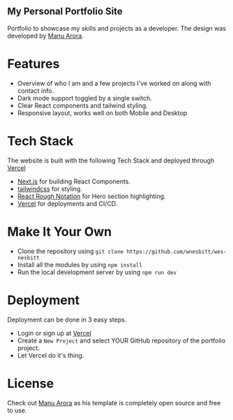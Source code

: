 ## My Personal Portfolio Site

Portfolio to showcase my skills and projects as a developer. The design was developed by [Manu Arora](https://github.com/manuarora700/simple-developer-portfolio-website#readme). 

# Features

- Overview of who I am and a few projects I've worked on along with contact info.
- Dark mode support toggled by a single switch.
- Clear React components and tailwind styling.
- Responsive layout, works well on both Mobile and Desktop

<!-- # Pages

I've kept the pages as simple as possible. Only the required sections are included with minimal content. -->

# Tech Stack

The website is built with the following Tech Stack and deployed through [Vercel](https://vercel.com)

- [Next.js](https://nextjs.org) for building React Components.
- [tailwindcss](https://tailwindcss.com) for styling.
- [React Rough Notation](https://roughnotation.com) for Hero section highlighting.
- [Vercel](https://vercel.com) for deployments and CI/CD.

# Make It Your Own

- Clone the repository using `git clone https://github.com/wnesbitt/wes-nesbitt`
- Install all the modules by using `npm install`
- Run the local development server by using `npm run dev`

# Deployment

Deployment can be done in 3 easy steps.

- Login or sign up at [Vercel](https://vercel.com)
- Create a `New Project` and select YOUR GitHub repository of the portfolio project.
- Let Vercel do it's thing.

# License

Check out [Manu Arora](https://github.com/manuarora700/simple-developer-portfolio-website#readme) as his template is completely open source and free to use.

<!-- # Support -->

<!-- <a href="https://www.buymeacoffee.com/manuarora" target="_blank"><img src="https://cdn.buymeacoffee.com/buttons/default-orange.png" alt="Buy Me A Coffee" height="41" width="174"></a> -->